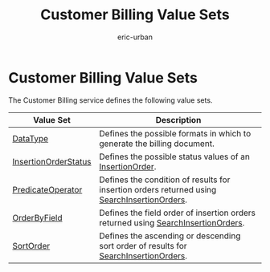 ﻿---
title: Customer Billing Value Sets
ms.service: bing-ads-customer-billing-service
ms.topic: article
author: eric-urban
ms.author: eur
description: Value sets reference for the CustomerBilling service.
---
# Customer Billing Value Sets
The Customer Billing service defines the following value sets.

|Value Set|Description|
|---|---|
|[DataType](datatype.md)|Defines the possible formats in which to generate the billing document.|
|[InsertionOrderStatus](insertionorderstatus.md)|Defines the possible status values of an [InsertionOrder](../customer-billing-service/insertionorder.md).|
|[PredicateOperator](predicateoperator.md)|Defines the condition of results for insertion orders returned using [SearchInsertionOrders](../customer-billing-service/searchinsertionorders.md).|
|[OrderByField](orderbyfield.md)|Defines the field order of insertion orders returned using [SearchInsertionOrders](../customer-billing-service/searchinsertionorders.md).|
|[SortOrder](sortorder.md)|Defines the ascending or descending sort order of results for [SearchInsertionOrders](../customer-billing-service/searchinsertionorders.md).|
